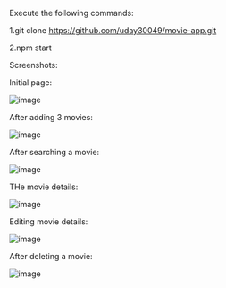 Execute the following commands:

1.git clone https://github.com/uday30049/movie-app.git

2.npm start

Screenshots:

Initial page:

![image](https://github.com/uday30049/movie-app/assets/112474023/665caa76-fdc5-410a-93bc-22718972e9b1)

After adding 3 movies:

![image](https://github.com/uday30049/movie-app/assets/112474023/20bbe946-23b1-4fdb-8246-4c476c71d4ff)

After searching a movie:

![image](https://github.com/uday30049/movie-app/assets/112474023/a8ca09bd-a6a5-4a79-b59c-a976e6c0b163)

THe movie details:

![image](https://github.com/uday30049/movie-list-app/assets/112474023/96d6fe7c-9cb2-4b0b-b9e8-548b35035eeb)

Editing movie details:

![image](https://github.com/uday30049/movie-app/assets/112474023/5a109aa5-2506-449d-a881-720049cb90e7)

After deleting a movie:

![image](https://github.com/uday30049/movie-app/assets/112474023/3711b631-cee3-445e-93c6-8218b2cc87dc)
